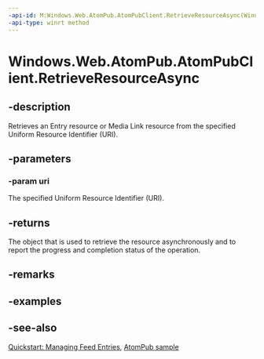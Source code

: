 ```yaml
---
-api-id: M:Windows.Web.AtomPub.AtomPubClient.RetrieveResourceAsync(Windows.Foundation.Uri)
-api-type: winrt method
---
```


<!-- Method syntax
public Windows.Foundation.IAsyncOperationWithProgress<Windows.Web.Syndication.SyndicationItem, Windows.Web.Syndication.RetrievalProgress> RetrieveResourceAsync(Windows.Foundation.Uri uri)
-->

# Windows.Web.AtomPub.AtomPubClient.RetrieveResourceAsync

## -description
Retrieves an Entry resource or Media Link resource from the specified Uniform Resource Identifier (URI).

## -parameters
### -param uri
The specified Uniform Resource Identifier (URI).

## -returns
The object that is used to retrieve the resource asynchronously and to report the progress and completion status of the operation.

## -remarks

## -examples

## -see-also
[Quickstart: Managing Feed Entries](https://docs.microsoft.com/previous-versions/windows/apps/hh700368(v=win.10)), [AtomPub sample](https://github.com/microsoftarchive/msdn-code-gallery-microsoft/tree/master/Official%20Windows%20Platform%20Sample/Windows%208.1%20Store%20app%20samples/%5BC%23%5D-Windows%208.1%20Store%20app%20samples/AtomPub%20sample/C%23)
